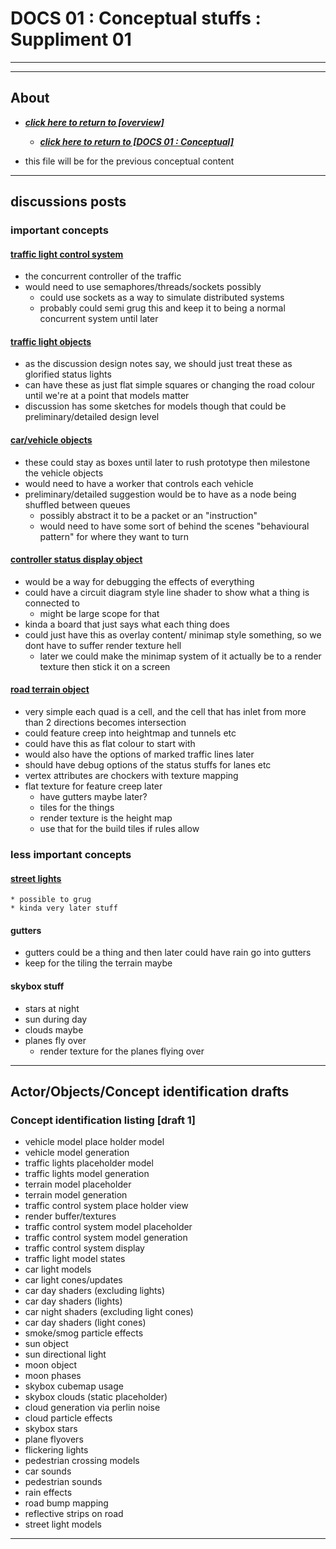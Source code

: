 # DOCS 01 : Conceptual stuffs : Suppliment 01

---
---

## About 

* [***click here to return to [overview]***](./docs_00_overview.md#docs-01--concepts-and-some-throwing-around-ideas)
    * [***click here to return to [DOCS 01 : Conceptual]***](./docs_01_conceptual.md#previous-conceptual-information)

* this file will be for the previous conceptual content

---

## discussions posts

### important concepts

####  [traffic light control system](https://github.com/corbeau217/cpp_opengl_vehicles/discussions/3)

* the concurrent controller of the traffic
* would need to use semaphores/threads/sockets possibly
    * could use sockets as a way to simulate distributed systems
    * probably could semi grug this and keep it to being a normal concurrent system until later

#### [traffic light objects](https://github.com/corbeau217/cpp_opengl_vehicles/discussions/4)

* as the discussion design notes say, we should just treat these as glorified status lights
* can have these as just flat simple squares or changing the road colour until we're at a point that models matter
* discussion has some sketches for models though that could be preliminary/detailed design level

#### [car/vehicle objects](https://github.com/corbeau217/cpp_opengl_vehicles/discussions/5)

* these could stay as boxes until later to rush prototype then milestone the vehicle objects
* would need to have a worker that controls each vehicle
* preliminary/detailed suggestion would be to have as a node being shuffled between queues
    * possibly abstract it to be a packet or an "instruction"
    * would need to have some sort of behind the scenes "behavioural pattern" for where they want to turn

#### [controller status display object](https://github.com/corbeau217/cpp_opengl_vehicles/discussions/6)

* would be a way for debugging the effects of everything
* could have a circuit diagram style line shader to show what a thing is connected to
    * might be large scope for that
* kinda a board that just says what each thing does
* could just have this as overlay content/ minimap style something, so we dont have to suffer render texture hell
    * later we could make the minimap system of it actually be to a render texture then stick it on a screen

#### [road terrain object](https://github.com/corbeau217/cpp_opengl_vehicles/discussions/2)

* very simple each quad is a cell, and the cell that has inlet from more than 2 directions becomes intersection
* could feature creep into heightmap and tunnels etc
* could have this as flat colour to start with
* would also have the options of marked traffic lines later
* should have debug options of the status stuffs for lanes etc
* vertex attributes are chockers with texture mapping
* flat texture for feature creep later
    * have gutters maybe later?
    * tiles for the things
    * render texture is the height map
    * use that for the build tiles if rules allow

### less important concepts

#### [street lights](https://github.com/corbeau217/cpp_opengl_vehicles/discussions/7)
    * possible to grug
    * kinda very later stuff

#### gutters

* gutters could be a thing and then later could have rain go into gutters
* keep for the tiling the terrain maybe

#### skybox stuff

* stars at night
* sun during day
* clouds maybe
* planes fly over
    * render texture for the planes flying over

---

## Actor/Objects/Concept identification drafts

### Concept identification listing [draft 1]

* vehicle model place holder model
* vehicle model generation
* traffic lights placeholder model
* traffic lights model generation
* terrain model placeholder
* terrain model generation
* traffic control system place holder view
* render buffer/textures
* traffic control system model placeholder
* traffic control system model generation
* traffic control system display
* traffic light model states
* car light models
* car light cones/updates
* car day shaders (excluding lights)
* car day shaders (lights)
* car night shaders (excluding light cones)
* car day shaders (light cones)
* smoke/smog particle effects
* sun object
* sun directional light
* moon object
* moon phases
* skybox cubemap usage
* skybox clouds (static placeholder)
* cloud generation via perlin noise
* cloud particle effects
* skybox stars
* plane flyovers
* flickering lights
* pedestrian crossing models
* car sounds
* pedestrian sounds
* rain effects
* road bump mapping
* reflective strips on road
* street light models


---
